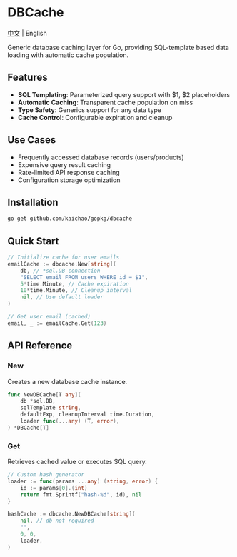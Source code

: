 # DBCache

[中文](README.zh.md) | English

Generic database caching layer for Go, providing SQL-template based data loading with automatic cache population.

## Features

- **SQL Templating**: Parameterized query support with $1, $2 placeholders
- **Automatic Caching**: Transparent cache population on miss
- **Type Safety**: Generics support for any data type
- **Cache Control**: Configurable expiration and cleanup

## Use Cases

- Frequently accessed database records (users/products)
- Expensive query result caching
- Rate-limited API response caching
- Configuration storage optimization

## Installation
```sh
go get github.com/kaichao/gopkg/dbcache
```

## Quick Start
```go
// Initialize cache for user emails
emailCache := dbcache.New[string](
    db, // *sql.DB connection
    "SELECT email FROM users WHERE id = $1",
    5*time.Minute, // Cache expiration
    10*time.Minute, // Cleanup interval
    nil, // Use default loader
)

// Get user email (cached)
email, _ := emailCache.Get(123)
```

## API Reference
### New
Creates a new database cache instance.
```go
func NewDBCache[T any](
    db *sql.DB,
    sqlTemplate string,
    defaultExp, cleanupInterval time.Duration,
    loader func(...any) (T, error),
) *DBCache[T]
```

### Get
Retrieves cached value or executes SQL query.
```go
// Custom hash generator
loader := func(params ...any) (string, error) {
    id := params[0].(int)
    return fmt.Sprintf("hash-%d", id), nil
}

hashCache := dbcache.NewDBCache[string](
    nil, // db not required
    "", 
    0, 0,
    loader,
)
```
